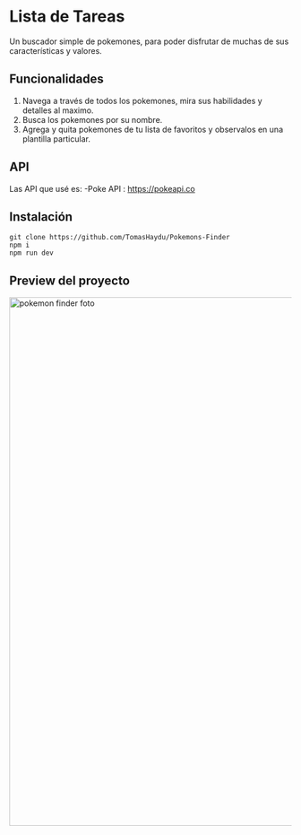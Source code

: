 # Lista de Tareas

Un buscador simple de pokemones, para poder disfrutar de muchas de sus características y valores.

## Funcionalidades
1. Navega a través de todos los pokemones, mira sus habilidades y detalles al maximo.
2. Busca los pokemones por su nombre.
3. Agrega y quita pokemones de tu lista de favoritos y observalos en una plantilla particular.

## API

Las API que usé es:
	-Poke API : https://pokeapi.co

## Instalación
	git clone https://github.com/TomasHaydu/Pokemons-Finder
	npm i
	npm run dev

## Preview del proyecto

<img width="943" alt="pokemon finder foto" src="https://user-images.githubusercontent.com/103974880/218335342-0f9ea517-a6a3-4f74-bf41-e6448eab677d.png">
